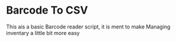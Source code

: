 # Barcode To CSV
This ais a basic Barcode reader script, it is ment to make Managing inventary a little bit more easy
